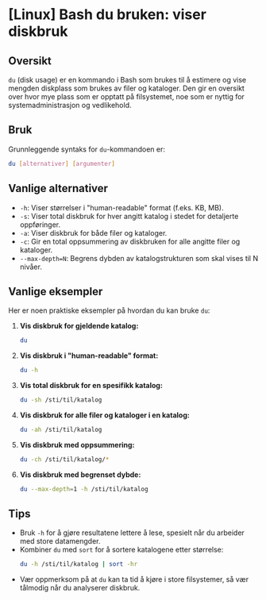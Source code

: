 # [Linux] Bash du bruken: viser diskbruk

## Oversikt
`du` (disk usage) er en kommando i Bash som brukes til å estimere og vise mengden diskplass som brukes av filer og kataloger. Den gir en oversikt over hvor mye plass som er opptatt på filsystemet, noe som er nyttig for systemadministrasjon og vedlikehold.

## Bruk
Grunnleggende syntaks for `du`-kommandoen er:

```bash
du [alternativer] [argumenter]
```

## Vanlige alternativer
- `-h`: Viser størrelser i "human-readable" format (f.eks. KB, MB).
- `-s`: Viser total diskbruk for hver angitt katalog i stedet for detaljerte oppføringer.
- `-a`: Viser diskbruk for både filer og kataloger.
- `-c`: Gir en total oppsummering av diskbruken for alle angitte filer og kataloger.
- `--max-depth=N`: Begrens dybden av katalogstrukturen som skal vises til N nivåer.

## Vanlige eksempler
Her er noen praktiske eksempler på hvordan du kan bruke `du`:

1. **Vis diskbruk for gjeldende katalog:**
   ```bash
   du
   ```

2. **Vis diskbruk i "human-readable" format:**
   ```bash
   du -h
   ```

3. **Vis total diskbruk for en spesifikk katalog:**
   ```bash
   du -sh /sti/til/katalog
   ```

4. **Vis diskbruk for alle filer og kataloger i en katalog:**
   ```bash
   du -ah /sti/til/katalog
   ```

5. **Vis diskbruk med oppsummering:**
   ```bash
   du -ch /sti/til/katalog/*
   ```

6. **Vis diskbruk med begrenset dybde:**
   ```bash
   du --max-depth=1 -h /sti/til/katalog
   ```

## Tips
- Bruk `-h` for å gjøre resultatene lettere å lese, spesielt når du arbeider med store datamengder.
- Kombiner `du` med `sort` for å sortere katalogene etter størrelse:
  ```bash
  du -h /sti/til/katalog | sort -hr
  ```
- Vær oppmerksom på at `du` kan ta tid å kjøre i store filsystemer, så vær tålmodig når du analyserer diskbruk.